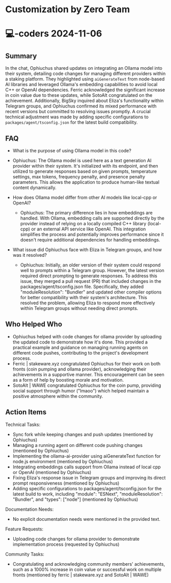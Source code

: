 # Customization by Zero Team

# 💻-coders 2024-11-06

## Summary
 In the chat, Ophiuchus shared updates on integrating an Ollama model into their system, detailing code changes for managing different providers within a staking platform. They highlighted using `aiGenerateText` from node-based AI libraries and leveraged Ollama's embedding capabilities to avoid local C++ or OpenAI dependencies. Ferric acknowledged the significant increase in coin value due to these updates, while SotoAlt congratulated on the achievement. Additionally, BigSky inquired about Eliza's functionality within Telegram groups, and Ophiuchus confirmed its mixed performance with recent versions but committed to resolving issues promptly. A crucial technical adjustment was made by adding specific configurations to `packages/agent/tsconfig.json` for the latest build compatibility.

## FAQ
 - What is the purpose of using Ollama model in this code?
  - Ophiuchus: The Ollama model is used here as a text generation AI provider within their system. It's initialized with its endpoint, and then utilized to generate responses based on given prompts, temperature settings, max tokens, frequency penalty, and presence penalty parameters. This allows the application to produce human-like textual content dynamically.

- How does Ollama model differ from other AI models like local-cpp or OpenAI?
  - Ophiuchus: The primary difference lies in how embeddings are handled. With Ollama, embedding calls are supported directly by the provider instead of relying on a locally compiled C++ library (local-cpp) or an external API service like OpenAI. This integration simplifies the process and potentially improves performance since it doesn't require additional dependencies for handling embeddings.

- What issue did Ophiuchus face with Eliza in Telegram groups, and how was it resolved?
  - Ophiuchus: Initially, an older version of their system could respond well to prompts within a Telegram group. However, the latest version required direct prompting to generate responses. To address this issue, they merged a pull request (PR) that included changes in the packages/agent/tsconfig.json file. Specifically, they added "moduleResolution": "Bundler" and updated other compiler options for better compatibility with their system's architecture. This resolved the problem, allowing Eliza to respond more effectively within Telegram groups without needing direct prompts.

## Who Helped Who
 - Ophiuchus helped with code changes for ollama provider by uploading the updated code to demonstrate how it's done. This provided a practical example and guidance on managing running agents on different code pushes, contributing to the project's development process.
- Ferric | stakeware.xyz congratulated Ophiuchus for their work on both fronts (coin pumping and ollama provider), acknowledging their achievements in a supportive manner. This encouragement can be seen as a form of help by boosting morale and motivation.
- SotoAlt | WAWE congratulated Ophiuchus for the coin pump, providing social support through humor ("lmaoo") which helped maintain a positive atmosphere within the community.

## Action Items
 Technical Tasks:
- Sync fork while keeping changes and push updates (mentioned by Ophiuchus)
- Managing a running agent on different code pushing changes (mentioned by Ophiuchus)
- Implementing the ollama-ai-provider using aiGenerateText function for node.js environment (mentioned by Ophiuchus)
- Integrating embeddings calls support from Ollama instead of local cpp or OpenAI (mentioned by Ophiuchus)
- Fixing Eliza's response issue in Telegram groups and improving its direct prompt responsiveness (mentioned by Ophiuchus)
- Adding specific configurations to packages/agent/tsconfig.json for the latest build to work, including "module": "ESNext", "moduleResolution": "Bundler", and "types": ["node"] (mentioned by Ophiuchus)

Documentation Needs:
  - No explicit documentation needs were mentioned in the provided text.

Feature Requests:
- Uploading code changes for ollama provider to demonstrate implementation process (requested by Ophiuchus)

Community Tasks:
- Congratulating and acknowledging community members' achievements, such as a 1000% increase in coin value or successful work on multiple fronts (mentioned by ferric | stakeware.xyz and SotoAlt | WAWE)

